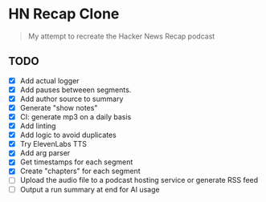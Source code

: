 # HN Recap Clone

> My attempt to recreate the Hacker News Recap podcast

## TODO

- [x] Add actual logger
- [x] Add pauses betweeen segments.
- [x] Add author source to summary
- [x] Generate "show notes"
- [x] CI: generate mp3 on a daily basis
- [x] Add linting
- [x] Add logic to avoid duplicates
- [x] Try ElevenLabs TTS
- [x] Add arg parser
- [x] Get timestamps for each segment
- [x] Create "chapters" for each segment
- [ ] Upload the audio file to a podcast hosting service or generate RSS feed
- [ ] Output a run summary at end for AI usage
